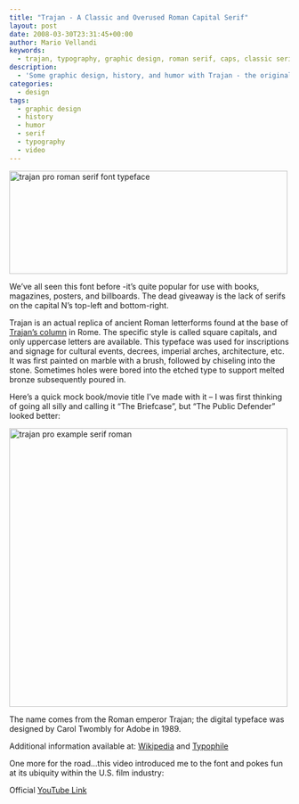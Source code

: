 ```yaml
---
title: "Trajan - A Classic and Overused Roman Capital Serif"
layout: post
date: 2008-03-30T23:31:45+00:00
author: Mario Vellandi
keywords:
  - trajan, typography, graphic design, roman serif, caps, classic serif, history, humor, video
description:
  - 'Some graphic design, history, and humor with Trajan - the original roman serif in all caps that is elegant in some contexts and wickedly abused in others'
categories:
  - design
tags:
  - graphic design
  - history
  - humor
  - serif
  - typography
  - video
---
```

<a title="Trajan Roman Serif graphic design on Flickr" href="http://www.flickr.com/photos/mvellandi/2376876386/"><img src="http://farm3.static.flickr.com/2376/2376876386_f9b5a85552_o.jpg" alt="trajan pro roman serif font typeface" width="500" height="185" /></a>

We&#8217;ve all seen this font before -it&#8217;s quite popular for use with books, magazines, posters, and billboards. The dead giveaway is the lack of serifs on the capital N&#8217;s top-left and bottom-right.

Trajan is an actual replica of ancient Roman letterforms found at the base of [Trajan&#8217;s column](http://en.wikipedia.org/wiki/Trajan%27s_Column "wikipedia article on trajan's column") in Rome. The specific style is called square capitals, and only uppercase letters are available. This typeface was used for inscriptions and signage for cultural events, decrees, imperial arches, architecture, etc. It was first painted on marble with a brush, followed by chiseling into the stone. Sometimes holes were bored into the etched type to support melted bronze subsequently poured in.

Here&#8217;s a quick mock book/movie title I&#8217;ve made with it &#8211; I was first thinking of going all silly and calling it &#8220;The Briefcase&#8221;, but &#8220;The Public Defender&#8221; looked better:

<a title="Trajan font titling on Flickr" href="http://www.flickr.com/photos/mvellandi/2376040411/"><img src="http://farm3.static.flickr.com/2211/2376040411_fdcddc496d_o.jpg" alt="trajan pro example serif roman" width="500" /></a>

The name comes from the Roman emperor Trajan; the digital typeface was designed by Carol Twombly for Adobe in 1989.

Additional information available at: [Wikipedia](http://en.wikipedia.org/wiki/Trajan_%28typeface%29 "wikipedia article on trajan") and [Typophile](http://typophile.com/node/14496? "typophile article on trajan")

One more for the road&#8230;this video introduced me to the font and pokes fun at its ubiquity within the U.S. film industry:

Official [YouTube Link](http://www.youtube.com/watch?v=t87QKdOJNv8)
